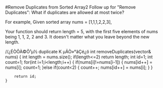 #Remove Duplicates from Sorted Array2
Follow up for "Remove Duplicates":
What if duplicates are allowed at most twice?

For example,
Given sorted array nums = [1,1,1,2,2,3],

Your function should return length = 5, with the first five elements of nums being 1, 1, 2, 2 and 3. 
It doesn't matter what you leave beyond the new length.



//¿ÉÒÔÀ©Õ¹µ½ duplicate K µÄÒ»°ãÇé¿ö
int removeDuplicates(vector<int>& nums) {
        int length = nums.size();
        if(length<=2)
            return length;
        int id=1;
        int count=1;
        for(int i=1;i<length;i++)
        {
            if(nums[i]!=nums[i-1])
            {
                nums[id++] = nums[i];
                count=1;
            }else if(count<2)
            {
                count++;
                nums[id++] = nums[i];
            }
        }
        
        return id;
    }